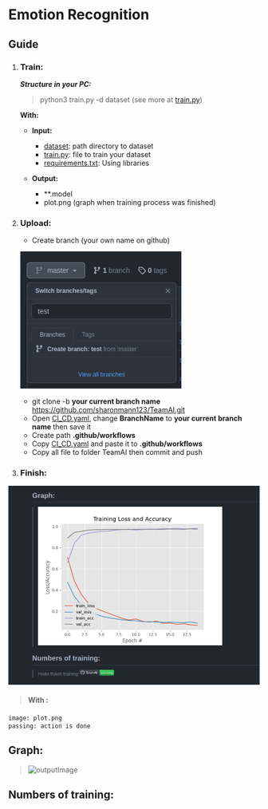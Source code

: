 # Emotion Recognition

## Guide

1. ### **Train:**
    ***Structure in your PC:***

      > python3 train.py -d dataset (see more at [train.py](train.py))

    **With:** 
    - **Input:**

        + [dataset](dataset/pasteImageHereandDeleteThisFile.txt): path directory to dataset
        + [train.py](doc/sampleTrain.py): file to train your dataset
        + [requirements.txt](doc/requirements.txt): Using libraries
	
    - **Output:**

      + **.model
      + plot.png (graph when training process was finished)  
2. ### **Upload:**
    - Create branch (your own name on github)

    ![image](doc/createBranch.png)

    - git clone -b **your current branch name** https://github.com/sharonmann123/TeamAI.git
    - Open [CI_CD.yaml](doc/CI_CD.yaml), change **BranchName** to **your current branch name** then save it
    - Create path **.github/workflows**
    - Copy [CI_CD.yaml](doc/CI_CD.yaml) and paste it to **.github/workflows** 
    - Copy all file to folder TeamAI then commit and push

3. ### **Finish:**
  
![image](doc/done.png)

> #### **With :** 
    image: plot.png
    passing: action is done

## Graph:
> ![outputImage](doc/plot.png)

## Numbers of training:
